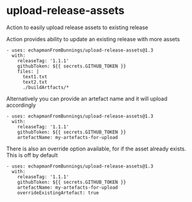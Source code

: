 # upload-release-assets
Action to easily upload release assets to existing release

Action provides ability to update an existing release with more assets

```
- uses: echapmanFromBunnings/upload-release-assets@1.3
  with:
    releaseTag: '1.1.1'
    githubToken: ${{ secrets.GITHUB_TOKEN }}
    files: |
      text1.txt
      text2.txt
      ./buildArtfacts/*
```

Alternatively you can provide an artefact name and it will upload accordingly

```
- uses: echapmanFromBunnings/upload-release-assets@1.3
  with:
    releaseTag: '1.1.1'
    githubToken: ${{ secrets.GITHUB_TOKEN }}
    artefactName: my-artefacts-for-upload
```

There is also an override option available, for if the asset already exists.
This is off by default

```
- uses: echapmanFromBunnings/upload-release-assets@1.3
  with:
    releaseTag: '1.1.1'
    githubToken: ${{ secrets.GITHUB_TOKEN }}
    artefactName: my-artefacts-for-upload
    overrideExistingArtefact: true
```
